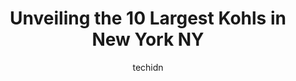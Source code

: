 ---
layout: ampstory
image: https://i0.wp.com/www.depkes.org/wp-content/uploads/2023/06/kohls-0-in-new-york-ny-1685964953.jpeg?resize=640,853
author: techidn
featured: false
description: Discover the impressive array of Kohls options in New York NY, where you can find 10 of the largest Kohls establishments in the area. From renowned classics to hidden gems, New York NY offer
title: Unveiling the 10 Largest Kohls in New York NY
cover:
   title: Unveiling the 10 Largest Kohls in New York NY
   subtitle: Rickpate
   background: https://www.depkes.org/wp-content/uploads/2023/06/kohls-0-in-new-york-ny-1685964953.jpeg

pages: 
 - layout: thirds
   top: <h1>#1 Kohls</h1>
   bottom: "<p>I  went in the morning, that means no many customers at the store , 8 min. In and out , sending  back a item to Amazon. The store is big and with a good variety of produc</p>"
   background: https://www.depkes.org/wp-content/uploads/2023/06/kohls-1-in-new-york-ny-1685964953.jpeg
   backgroundblur: true
 - layout: thirds
   top: <h1>#2 Kohls</h1>
   bottom: "<p>6111 188th St, Queens, NY 11365, United States</p>"
   background: https://www.depkes.org/wp-content/uploads/2023/06/kohls-2-in-new-york-ny-1685964954.jpeg
   cta:
      link: https://www.depkes.org/blog/unveiling-the-10-largest-kohls-in-new-york-ny/
      text: Unveiling the 10 Largest Kohls in New York NY
 - layout: thirds
   top: <h1>#3 Kohls</h1>
   bottom: "<p>3 Mill Creek Dr, Secaucus, NJ 07094, United States</p>"
   background: https://www.depkes.org/wp-content/uploads/2023/06/kohls-3-in-new-york-ny-1685964954.jpeg
   cta:
      link: https://www.depkes.org/blog/unveiling-the-10-largest-kohls-in-new-york-ny/
      text: Unveiling the 10 Largest Kohls in New York NY
 - layout: thirds
   top: <h1>#4 Kohls</h1>
   bottom: "<p>1900 E Linden Ave, Linden, NJ 07036, United States</p>"
   background: https://images.unsplash.com/photo-1527067829737-402993088e6b?ixlib=rb-4.0.3&ixid=MnwxMjA3fDB8MHxwaG90by1wYWdlfHx8fGVufDB8fHx8&auto=format&fit=crop&w=640&h=853&q=80
   cta:
      link: https://www.depkes.org/blog/unveiling-the-10-largest-kohls-in-new-york-ny/
      text: Unveiling the 10 Largest Kohls in New York NY
 - layout: thirds
   top: <h1>#5 Kohls</h1>
   bottom: "<p>2239 Forest Ave, Staten Island, NY 10303, United States</p>"
   background: https://images.unsplash.com/photo-1618005182384-a83a8bd57fbe?ixlib=rb-4.0.3&ixid=MnwxMjA3fDB8MHxwaG90by1wYWdlfHx8fGVufDB8fHx8&auto=format&fit=crop&w=640&h=853&q=80
   cta:
      link: https://www.depkes.org/blog/unveiling-the-10-largest-kohls-in-new-york-ny/
      text: Unveiling the 10 Largest Kohls in New York NY
 - layout: thirds
   top: <h1>#6 Kohls</h1>
   bottom: "<p>40 Mall Dr E, Jersey City, NJ 07310, United States</p>"
   background: https://images.unsplash.com/photo-1557672172-298e090bd0f1?ixlib=rb-4.0.3&ixid=MnwxMjA3fDB8MHxwaG90by1wYWdlfHx8fGVufDB8fHx8&auto=format&fit=crop&w=640&h=853&q=80
   cta:
      link: https://www.depkes.org/blog/unveiling-the-10-largest-kohls-in-new-york-ny/
      text: Unveiling the 10 Largest Kohls in New York NY
 - layout: thirds
   top: <h1>#7 Kohls</h1>
   bottom: "<p>3600 Long Beach Rd, Oceanside, NY 11572, United States</p>"
   background: https://images.unsplash.com/photo-1591393223703-56fe1347ac62?ixlib=rb-4.0.3&ixid=MnwxMjA3fDB8MHxwaG90by1wYWdlfHx8fGVufDB8fHx8&auto=format&fit=crop&w=640&h=853&q=80
   cta:
      link: https://www.depkes.org/blog/unveiling-the-10-largest-kohls-in-new-york-ny/
      text: Unveiling the 10 Largest Kohls in New York NY
 - layout: thirds
   middle: Continue reading...
   background: https://images.unsplash.com/photo-1547366785-564103df7e13?ixlib=rb-4.0.3&ixid=MnwxMjA3fDB8MHxwaG90by1wYWdlfHx8fGVufDB8fHx8&auto=format&fit=crop&w=640&h=853&q=80
   cta:
      link: https://www.depkes.org/blog/unveiling-the-10-largest-kohls-in-new-york-ny/
      text: Unveiling the 10 Largest Kohls in New York NY
      
---